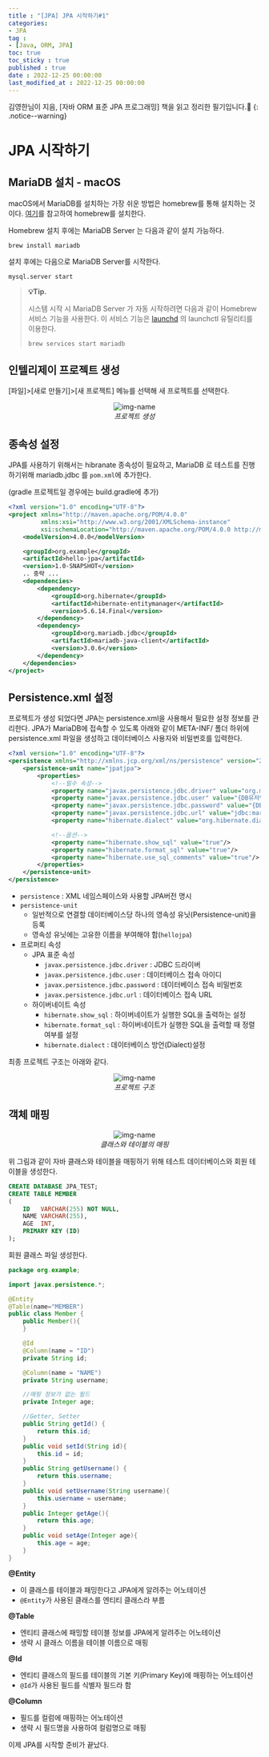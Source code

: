 ```yaml
---
title : "[JPA] JPA 시작하기#1"
categories:
- JPA
tag :
- [Java, ORM, JPA]
toc: true
toc_sticky : true
published : true
date : 2022-12-25 00:00:00
last_modified_at : 2022-12-25 00:00:00
---
```






김영한님이 지음, [자바 ORM 표준 JPA 프로그래밍] 책을 읽고 정리한 필기입니다.📢
{: .notice--warning}



# JPA 시작하기

## MariaDB 설치 - macOS

macOS에서 MariaDB를 설치하는 가장 쉬운 방법은 homebrew를 통해 설치하는 것이다.  <a href="https://brew.sh/index_ko" target="_blank">여기</a>를 참고하여 homebrew를 설치한다.

Homebrew 설치 후에는 MariaDB Server 는 다음과 같이 설치 가능하다.

```
brew install mariadb
```

설치 후에는 다음으로 MariaDB Server를 시작한다.

```
mysql.server start
```

> **💡Tip.**
>
> 시스템 시작 시 MariaDB Server 가 자동 시작하려면 다음과 같이 Homebrew 서비스 기능을 사용한다. 이 서비스 기능은 [launchd](https://mariadb.com/kb/en/launchd/) 의 launchctl 유틸리티를 이용한다.
>
> ```
> brew services start mariadb
> ```



## 인텔리제이 프로젝트 생성

[파일]>[새로 만들기]>[새 프로젝트] 메뉴를 선택해 새 프로젝트를 선택한다.

<p align="center">
  <img alt="img-name" src="https://user-images.githubusercontent.com/13410737/210160285-f286c544-d5d0-4463-9589-fa5945216080.png">
  <br>
    <em>프로젝트 생성</em>
</p>


## 종속성 설정

JPA를 사용하기 위해서는 hibranate 종속성이 필요하고, MariaDB 로 테스트를 진행하기위해 mariadb.jdbc 를 `pom.xml`에 추가한다.

(gradle 프로젝트일 경우에는 build.gradle에 추가) 

```xml
<?xml version="1.0" encoding="UTF-8"?>
<project xmlns="http://maven.apache.org/POM/4.0.0"
         xmlns:xsi="http://www.w3.org/2001/XMLSchema-instance"
         xsi:schemaLocation="http://maven.apache.org/POM/4.0.0 http://maven.apache.org/xsd/maven-4.0.0.xsd">
    <modelVersion>4.0.0</modelVersion>

    <groupId>org.example</groupId>
    <artifactId>hello-jpa</artifactId>
    <version>1.0-SNAPSHOT</version>
    .. 중략 ...
    <dependencies>
        <dependency>
            <groupId>org.hibernate</groupId>
            <artifactId>hibernate-entitymanager</artifactId>
            <version>5.6.14.Final</version>
        </dependency>
        <dependency>
            <groupId>org.mariadb.jdbc</groupId>
            <artifactId>mariadb-java-client</artifactId>
            <version>3.0.6</version>
        </dependency>
    </dependencies>
</project>
```



## Persistence.xml 설정

프로젝트가 생성 되었다면 JPA는 persistence.xml을 사용해서 필요한 설정 정보를 관리한다. JPA가 MariaDB에 접속할 수 있도록 아래와 같이 META-INF/ 폴더 하위에 persistence.xml 파일을 생성하고 데이터베이스 사용자와 비밀번호를 입력한다.

```xml
<?xml version="1.0" encoding="UTF-8"?>
<persistence xmlns="http://xmlns.jcp.org/xml/ns/persistence" version="2.1">
    <persistence-unit name="jpatjpa">
        <properties>
            <!--필수 속성-->
            <property name="javax.persistence.jdbc.driver" value="org.mariadb.jdbc.Driver"/>
            <property name="javax.persistence.jdbc.user" value="{DB유저명}"/>
            <property name="javax.persistence.jdbc.password" value="{DB비밀번호}"/>
            <property name="javax.persistence.jdbc.url" value="jdbc:mariadb://localhost:3306/JPA_TEST"/>
            <property name="hibernate.dialect" value="org.hibernate.dialect.MariaDBDialect"/>

            <!--옵션-->
            <property name="hibernate.show_sql" value="true"/>
            <property name="hibernate.format_sql" value="true"/>
            <property name="hibernate.use_sql_comments" value="true"/>
        </properties>
    </persistence-unit>
</persistence>
```

- `persistence` : XML 네임스페이스와 사용할 JPA버전 명시
- `persistence-unit` 
    - 일반적으로 연결할 데이터베이스당 하나의 영속성 유닛(Persistence-unit)을 등록
    - 영속성 유닛에는 고유한 이름을 부여해야 함(`hellojpa`)
- 프로퍼티 속성
    - JPA 표준 속성
        - `javax.persistence.jdbc.driver` : JDBC 드라이버
        - `javax.persistence.jdbc.user` : 데이터베이스 접속 아이디
        - `javax.persistence.jdbc.password` : 데이터베이스 접속 비밀번호
        - `javax.persistence.jdbc.url` : 데이터베이스 접속 URL
    - 하이버네이트 속성
        - `hibernate.show_sql` : 하이버네이트가 실행한 SQL을 출력하는 설정
        - `hibernate.format_sql` : 하이버네이트가 실행한 SQL을 출력할 때 정렬 여부를 설정
        - `hibernate.dialect` : 데이터베이스 방언(Dialect)설정



최종 프로젝트 구조는 아래와 같다.

<p align="center">
  <img alt="img-name" src="https://user-images.githubusercontent.com/13410737/210160379-c6957d4c-ee5b-4da3-b58c-1e58deb22c63.png">
  <br>
    <em>프로젝트 구조</em>
</p>


## 객체 매핑

<p align="center">
  <img alt="img-name" src="https://user-images.githubusercontent.com/13410737/210160933-1f1816b2-0a7f-493c-a0f3-7b10a9d21e12.png">
  <br>
    <em>클래스와 테이블의 매핑</em>
</p>

위 그림과 같이 자바 클래스와 테이블을 매핑하기 위해 테스트 데이터베이스와 회원 테이블을 생성한다.

```sql
CREATE DATABASE JPA_TEST;
CREATE TABLE MEMBER
(
    ID   VARCHAR(255) NOT NULL,
    NAME VARCHAR(255),
    AGE  INT,
    PRIMARY KEY (ID)
);
```

회원 클래스 파일 생성한다.

```java
package org.example;

import javax.persistence.*;

@Entity
@Table(name="MEMBER")
public class Member {
    public Member(){
    }

    @Id
    @Column(name = "ID")
    private String id;

    @Column(name = "NAME")
    private String username;

    //매핑 정보가 없는 필드
    private Integer age;

    //Getter, Setter
    public String getId() {
        return this.id;
    }
    public void setId(String id){
        this.id = id;
    }
    public String getUsername() {
        return this.username;
    }
    public void setUsername(String username){
        this.username = username;
    }
    public Integer getAge(){
        return this.age;
    }
    public void setAge(Integer age){
        this.age = age;
    }
}
```

**@Entity**

- 이 클래스를 테이블과 패밍한다고 JPA에게 알려주는 어노테이션
- `@Entity`가 사용된 클래스를 엔티티 클래스라 부름

**@Table**

- 엔티티 클래스에 패밍할 테이블 정보를 JPA에게 알려주는 어노테이션
- 생략 시 클래스 이름을 테이블 이름으로 매핑

**@Id**

- 엔티티 클래스의 필드를 테이블의 기본 키(Primary Key)에 매핑하는 어노테이션
- `@Id`가 사용된 필드를 식별자 필드라 함

**@Column**

- 필드를 컬럼에 매핑하는 어노테이션
- 생략 시 필드명을 사용하여 컬럼명으로 매핑



이제 JPA를 시작할 준비가 끝났다.

